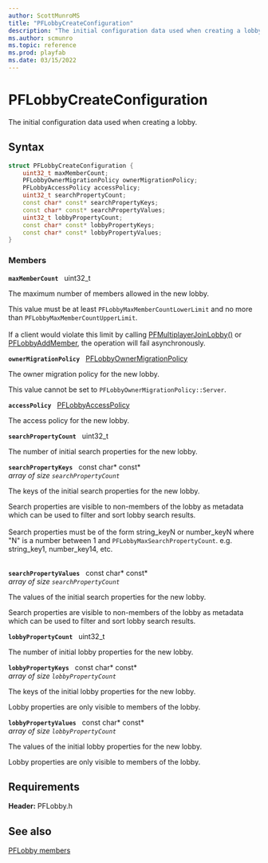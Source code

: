 ```yaml
---
author: ScottMunroMS
title: "PFLobbyCreateConfiguration"
description: "The initial configuration data used when creating a lobby."
ms.author: scmunro
ms.topic: reference
ms.prod: playfab
ms.date: 03/15/2022
---
```


# PFLobbyCreateConfiguration  

The initial configuration data used when creating a lobby.  

## Syntax  
  
```cpp
struct PFLobbyCreateConfiguration {  
    uint32_t maxMemberCount;  
    PFLobbyOwnerMigrationPolicy ownerMigrationPolicy;  
    PFLobbyAccessPolicy accessPolicy;  
    uint32_t searchPropertyCount;  
    const char* const* searchPropertyKeys;  
    const char* const* searchPropertyValues;  
    uint32_t lobbyPropertyCount;  
    const char* const* lobbyPropertyKeys;  
    const char* const* lobbyPropertyValues;  
}  
```
  
### Members  
  
**`maxMemberCount`** &nbsp; uint32_t  
  
The maximum number of members allowed in the new lobby.
  
This value must be at least ```PFLobbyMaxMemberCountLowerLimit``` and no more than ```PFLobbyMaxMemberCountUpperLimit```. <br /><br /> If a client would violate this limit by calling [PFMultiplayerJoinLobby()](../functions/pfmultiplayerjoinlobby.md) or [PFLobbyAddMember](../functions/pflobbyaddmember.md), the operation will fail asynchronously.
  
**`ownerMigrationPolicy`** &nbsp; [PFLobbyOwnerMigrationPolicy](../enums/pflobbyownermigrationpolicy.md)  
  
The owner migration policy for the new lobby.
  
This value cannot be set to ```PFLobbyOwnerMigrationPolicy::Server```.
  
**`accessPolicy`** &nbsp; [PFLobbyAccessPolicy](../enums/pflobbyaccesspolicy.md)  
  
The access policy for the new lobby.
  
**`searchPropertyCount`** &nbsp; uint32_t  
  
The number of initial search properties for the new lobby.
  
**`searchPropertyKeys`** &nbsp; const char* const*  
*array of size `searchPropertyCount`*  
  
The keys of the initial search properties for the new lobby.
  
Search properties are visible to non-members of the lobby as metadata which can be used to filter and sort lobby search results. <br /><br /> Search properties must be of the form string_keyN or number_keyN where "N" is a number between 1 and ```PFLobbyMaxSearchPropertyCount```. e.g. string_key1, number_key14, etc. <br /><br />
  
**`searchPropertyValues`** &nbsp; const char* const*  
*array of size `searchPropertyCount`*  
  
The values of the initial search properties for the new lobby.
  
Search properties are visible to non-members of the lobby as metadata which can be used to filter and sort lobby search results.
  
**`lobbyPropertyCount`** &nbsp; uint32_t  
  
The number of initial lobby properties for the new lobby.
  
**`lobbyPropertyKeys`** &nbsp; const char* const*  
*array of size `lobbyPropertyCount`*  
  
The keys of the initial lobby properties for the new lobby.
  
Lobby properties are only visible to members of the lobby.
  
**`lobbyPropertyValues`** &nbsp; const char* const*  
*array of size `lobbyPropertyCount`*  
  
The values of the initial lobby properties for the new lobby.
  
Lobby properties are only visible to members of the lobby.
  
  
## Requirements  
  
**Header:** PFLobby.h
  
## See also  
[PFLobby members](../pflobby_members.md)  

  
  
